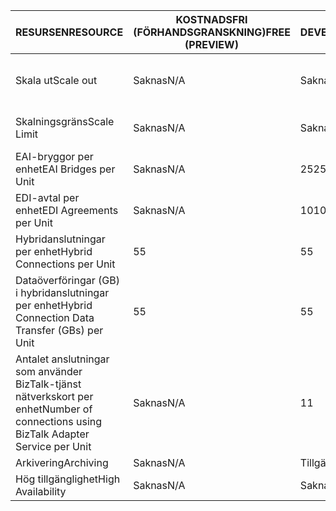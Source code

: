 | <span data-ttu-id="ff528-101">RESURSEN</span><span class="sxs-lookup"><span data-stu-id="ff528-101">RESOURCE</span></span> | <span data-ttu-id="ff528-102">KOSTNADSFRI (FÖRHANDSGRANSKNING)</span><span class="sxs-lookup"><span data-stu-id="ff528-102">FREE (PREVIEW)</span></span> | <span data-ttu-id="ff528-103">DEVELOPER</span><span class="sxs-lookup"><span data-stu-id="ff528-103">DEVELOPER</span></span> | <span data-ttu-id="ff528-104">BASIC</span><span class="sxs-lookup"><span data-stu-id="ff528-104">BASIC</span></span> | <span data-ttu-id="ff528-105">STANDARD</span><span class="sxs-lookup"><span data-stu-id="ff528-105">STANDARD</span></span> | <span data-ttu-id="ff528-106">PREMIUM</span><span class="sxs-lookup"><span data-stu-id="ff528-106">PREMIUM</span></span> |
| --- | --- | --- | --- | --- | --- |
| <span data-ttu-id="ff528-107">Skala ut</span><span class="sxs-lookup"><span data-stu-id="ff528-107">Scale out</span></span> |<span data-ttu-id="ff528-108">Saknas</span><span class="sxs-lookup"><span data-stu-id="ff528-108">N/A</span></span> |<span data-ttu-id="ff528-109">Saknas</span><span class="sxs-lookup"><span data-stu-id="ff528-109">N/A</span></span> |<span data-ttu-id="ff528-110">Ja, i steg om 1 Basic-enhet</span><span class="sxs-lookup"><span data-stu-id="ff528-110">Yes, in increments of 1 Basic Unit</span></span> |<span data-ttu-id="ff528-111">Ja, i steg om 1 Standard-enhet</span><span class="sxs-lookup"><span data-stu-id="ff528-111">Yes, in increments of 1 Standard Unit</span></span> |<span data-ttu-id="ff528-112">Ja, i steg om 1 Premium-enhet</span><span class="sxs-lookup"><span data-stu-id="ff528-112">Yes, in increments of 1 Premium Unit</span></span> |
| <span data-ttu-id="ff528-113">Skalningsgräns</span><span class="sxs-lookup"><span data-stu-id="ff528-113">Scale Limit</span></span> |<span data-ttu-id="ff528-114">Saknas</span><span class="sxs-lookup"><span data-stu-id="ff528-114">N/A</span></span> |<span data-ttu-id="ff528-115">Saknas</span><span class="sxs-lookup"><span data-stu-id="ff528-115">N/A</span></span> |<span data-ttu-id="ff528-116">Upp till 8-enheter</span><span class="sxs-lookup"><span data-stu-id="ff528-116">Up to 8 units</span></span> |<span data-ttu-id="ff528-117">Upp till 8-enheter</span><span class="sxs-lookup"><span data-stu-id="ff528-117">Up to 8 units</span></span> |<span data-ttu-id="ff528-118">Upp till 8-enheter</span><span class="sxs-lookup"><span data-stu-id="ff528-118">Up to 8 units</span></span> |
| <span data-ttu-id="ff528-119">EAI-bryggor per enhet</span><span class="sxs-lookup"><span data-stu-id="ff528-119">EAI Bridges per Unit</span></span> |<span data-ttu-id="ff528-120">Saknas</span><span class="sxs-lookup"><span data-stu-id="ff528-120">N/A</span></span> |<span data-ttu-id="ff528-121">25</span><span class="sxs-lookup"><span data-stu-id="ff528-121">25</span></span> |<span data-ttu-id="ff528-122">25</span><span class="sxs-lookup"><span data-stu-id="ff528-122">25</span></span> |<span data-ttu-id="ff528-123">125</span><span class="sxs-lookup"><span data-stu-id="ff528-123">125</span></span> |<span data-ttu-id="ff528-124">500</span><span class="sxs-lookup"><span data-stu-id="ff528-124">500</span></span> |
| <span data-ttu-id="ff528-125">EDI-avtal per enhet</span><span class="sxs-lookup"><span data-stu-id="ff528-125">EDI Agreements per Unit</span></span> |<span data-ttu-id="ff528-126">Saknas</span><span class="sxs-lookup"><span data-stu-id="ff528-126">N/A</span></span> |<span data-ttu-id="ff528-127">10</span><span class="sxs-lookup"><span data-stu-id="ff528-127">10</span></span> |<span data-ttu-id="ff528-128">50</span><span class="sxs-lookup"><span data-stu-id="ff528-128">50</span></span> |<span data-ttu-id="ff528-129">250</span><span class="sxs-lookup"><span data-stu-id="ff528-129">250</span></span> |<span data-ttu-id="ff528-130">1000</span><span class="sxs-lookup"><span data-stu-id="ff528-130">1000</span></span> |
| <span data-ttu-id="ff528-131">Hybridanslutningar per enhet</span><span class="sxs-lookup"><span data-stu-id="ff528-131">Hybrid Connections per Unit</span></span> |<span data-ttu-id="ff528-132">5</span><span class="sxs-lookup"><span data-stu-id="ff528-132">5</span></span> |<span data-ttu-id="ff528-133">5</span><span class="sxs-lookup"><span data-stu-id="ff528-133">5</span></span> |<span data-ttu-id="ff528-134">10</span><span class="sxs-lookup"><span data-stu-id="ff528-134">10</span></span> |<span data-ttu-id="ff528-135">50</span><span class="sxs-lookup"><span data-stu-id="ff528-135">50</span></span> |<span data-ttu-id="ff528-136">100</span><span class="sxs-lookup"><span data-stu-id="ff528-136">100</span></span> |
| <span data-ttu-id="ff528-137">Dataöverföringar (GB) i hybridanslutningar per enhet</span><span class="sxs-lookup"><span data-stu-id="ff528-137">Hybrid Connection Data Transfer (GBs) per Unit</span></span> |<span data-ttu-id="ff528-138">5</span><span class="sxs-lookup"><span data-stu-id="ff528-138">5</span></span> |<span data-ttu-id="ff528-139">5</span><span class="sxs-lookup"><span data-stu-id="ff528-139">5</span></span> |<span data-ttu-id="ff528-140">50</span><span class="sxs-lookup"><span data-stu-id="ff528-140">50</span></span> |<span data-ttu-id="ff528-141">250</span><span class="sxs-lookup"><span data-stu-id="ff528-141">250</span></span> |<span data-ttu-id="ff528-142">500</span><span class="sxs-lookup"><span data-stu-id="ff528-142">500</span></span> |
| <span data-ttu-id="ff528-143">Antalet anslutningar som använder BizTalk-tjänst nätverkskort per enhet</span><span class="sxs-lookup"><span data-stu-id="ff528-143">Number of connections using BizTalk Adapter Service per Unit</span></span> |<span data-ttu-id="ff528-144">Saknas</span><span class="sxs-lookup"><span data-stu-id="ff528-144">N/A</span></span> |<span data-ttu-id="ff528-145">1</span><span class="sxs-lookup"><span data-stu-id="ff528-145">1</span></span> |<span data-ttu-id="ff528-146">2</span><span class="sxs-lookup"><span data-stu-id="ff528-146">2</span></span> |<span data-ttu-id="ff528-147">5</span><span class="sxs-lookup"><span data-stu-id="ff528-147">5</span></span> |<span data-ttu-id="ff528-148">25</span><span class="sxs-lookup"><span data-stu-id="ff528-148">25</span></span> |
| <span data-ttu-id="ff528-149">Arkivering</span><span class="sxs-lookup"><span data-stu-id="ff528-149">Archiving</span></span> |<span data-ttu-id="ff528-150">Saknas</span><span class="sxs-lookup"><span data-stu-id="ff528-150">N/A</span></span> |<span data-ttu-id="ff528-151">Tillgänglig</span><span class="sxs-lookup"><span data-stu-id="ff528-151">Available</span></span> |<span data-ttu-id="ff528-152">Saknas</span><span class="sxs-lookup"><span data-stu-id="ff528-152">N/A</span></span> |<span data-ttu-id="ff528-153">Saknas</span><span class="sxs-lookup"><span data-stu-id="ff528-153">N/A</span></span> |<span data-ttu-id="ff528-154">Tillgänglig</span><span class="sxs-lookup"><span data-stu-id="ff528-154">Available</span></span> |
| <span data-ttu-id="ff528-155">Hög tillgänglighet</span><span class="sxs-lookup"><span data-stu-id="ff528-155">High Availability</span></span> |<span data-ttu-id="ff528-156">Saknas</span><span class="sxs-lookup"><span data-stu-id="ff528-156">N/A</span></span> |<span data-ttu-id="ff528-157">Saknas</span><span class="sxs-lookup"><span data-stu-id="ff528-157">N/A</span></span> |<span data-ttu-id="ff528-158">Tillgänglig</span><span class="sxs-lookup"><span data-stu-id="ff528-158">Available</span></span> |<span data-ttu-id="ff528-159">Tillgänglig</span><span class="sxs-lookup"><span data-stu-id="ff528-159">Available</span></span> |<span data-ttu-id="ff528-160">Tillgänglig</span><span class="sxs-lookup"><span data-stu-id="ff528-160">Available</span></span> |


